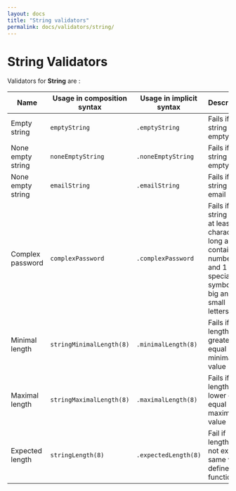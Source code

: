 ```yaml
---
layout: docs
title: "String validators"
permalink: docs/validators/string/
---
```

# String Validators

Validators for **String** are :

| **Name**          | **Usage in composition syntax** | **Usage in implicit syntax** | **Description**                                                                                                        | **Error codes**       |
|-------------------|---------------------------------|------------------------------|------------------------------------------------------------------------------------------------------------------------|-----------------------|
| Empty string      | `emptyString`                   | `.emptyString`               | Fails if string is not empty                                                                                           | `empty_expected`      |
| None empty string | `noneEmptyString`               | `.noneEmptyString`           | Fails if string is empty                                                                                               | `empty_field`         |
| None empty string | `emailString`                   | `.emailString`               | Fails if string is not email                                                                                           | `email_field`         |
| Complex password  | `complexPassword`               | `.complexPassword`           | Fails if string is not at least 8 characters long and contains 1 number and 1 special symbol and big and small letters | `password_complexity` |
| Minimal length    | `stringMinimalLength(8)`        | `.minimalLength(8)`          | Fails if length is greater or equal minimal value                                                                      | `minimal_length`      |
| Maximal length    | `stringMaximalLength(8)`        | `.maximalLength(8)`          | Fails if length is lower or equal maximal value                                                                        | `maximal_length`      |
| Expected length   | `stringLength(8)`               | `.expectedLength(8)`         | Fail if length is not exactly same value defined in function                                                           | `expected_length`     |
